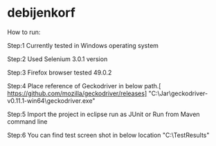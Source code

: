 # debijenkorf


How to run:

Step:1 Currently tested in Windows operating system

Step:2 Used Selenium 3.0.1 version

Step:3 Firefox browser tested 49.0.2

Step:4 Place reference of Geckodriver in below path.[ https://github.com/mozilla/geckodriver/releases] "C:\Jar\geckodriver-v0.11.1-win64\geckodriver.exe"

Step:5 Import the project in eclipse run as JUnit or Run from Maven command line

Step:6 You can find test screen shot in below location "C:\TestResults"
